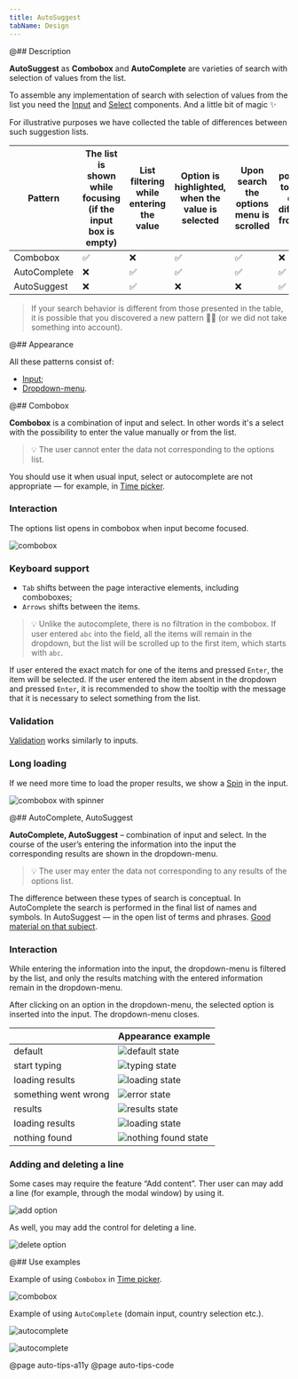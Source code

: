 ```yaml
---
title: AutoSuggest
tabName: Design
---
```


@## Description

**AutoSuggest** as **Combobox** and **AutoComplete** are varieties of search with selection of values from the list.

To assemble any implementation of search with selection of values from the list you need the [Input](/components/input/) and [Select](/components/select/) components. And a little bit of magic ✨

For illustrative purposes we have collected the table of differences between such suggestion lists.

| Pattern      | The list is shown while focusing (if the input box is empty) | List filtering while entering the value | Option is highlighted, when the value is selected | Upon search the options menu is scrolled | It's possible to input data different from the list |
| ------------ | ------------------------------------------------------------ | --------------------------------------- | ------------------------------------------------- | ---------------------------------------- | --------------------------------------------------- |
| Combobox     | ✅                                                           | ❌                                      | ✅                                                | ✅                                       | ❌                                                  |
| AutoComplete | ❌                                                           | ✅                                      | ✅                                                | ✅                                       | ✅                                                  |
| AutoSuggest  | ❌                                                           | ✅                                      | ❌                                                | ❌                                       | ✅                                                  |

> If your search behavior is different from those presented in the table, it is possible that you discovered a new pattern 🕺🏻 (or we did not take something into account).

@## Appearance

All these patterns consist of:

- [Input](/components/input/);
- [Dropdown-menu](/components/dropdown-menu/).

@## Combobox

**Combobox** is a combination of input and select. In other words it's a select with the possibility to enter the value manually or from the list.

> 💡 The user cannot enter the data not corresponding to the options list.

You should use it when usual input, select or autocomplete are not appropriate — for example, in [Time picker](/components/time-picker/).

### Interaction

The options list opens in combobox when input become focused.

![combobox](static/combobox-example.png)

### Keyboard support

- `Tab` shifts between the page interactive elements, including comboboxes;
- `Arrows` shifts between the items.

> 💡 Unlike the autocomplete, there is no filtration in the combobox. If user entered `abc` into the field, all the items will remain in the dropdown, but the list will be scrolled up to the first item, which starts with `abc`.

If user entered the exact match for one of the items and pressed `Enter`, the item will be selected. If the user entered the item absent in the dropdown and pressed `Enter`, it is recommended to show the tooltip with the message that it is necessary to select something from the list.

### Validation

[Validation](/patterns/validation-form/) works similarly to inputs.

### Long loading

If we need more time to load the proper results, we show a [Spin](/components/spin/) in the input.

![combobox with spinner](static/spinner.png)

@## AutoComplete, AutoSuggest

**AutoComplete, AutoSuggest** – combination of input and select. In the course of the user’s entering the information into the input the corresponding results are shown in the dropdown-menu.

> 💡 The user may enter the data not corresponding to any results of the options list.

The difference between these types of search is conceptual. In AutoComplete the search is performed in the final list of names and symbols. In AutoSuggest — in the open list of terms and phrases. [Good material on that subject](https://uxmag.com/articles/designing-search-as-you-type-suggestions).

### Interaction

While entering the information into the input, the dropdown-menu is filtered by the list, and only the results matching with the entered information remain in the dropdown-menu.

After clicking on an option in the dropdown-menu, the selected option is inserted into the input. The dropdown-menu closes.

|                      | Appearance example                               |
| -------------------- | ------------------------------------------------ |
| default              | ![default state](static/default.png)             |
| start typing         | ![typing state](static/start.png)                |
| loading results      | ![loading state](static/loading-1.png)           |
| something went wrong | ![error state](static/error.png)                 |
| results              | ![results state](static/results.png)             |
| loading results      | ![loading state](static/loading-2.png)           |
| nothing found        | ![nothing found state](static/nothing-found.png) |

### Adding and deleting a line

Some cases may require the feature “Add content”. Ther user can may add a line (for example, through the modal window) by using it.

![add option](static/auto-tips-add.png)

As well, you may add the control for deleting a line.

![delete option](static/auto-tips-delete.png)

@## Use examples

Example of using `Combobox` in [Time picker](http://i.semrush.com/components/time-picker/).

![combobox](static/combobox.png)

Example of using `AutoComplete` (domain input, country selection etc.).

![autocomplete](static/autocomplete-2.png)

![autocomplete](static/autocomplete.png)

@page auto-tips-a11y
@page auto-tips-code
